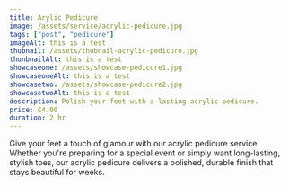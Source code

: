 ```yaml
---
title: Arylic Pedicure
image: /assets/service/acrylic-pedicure.jpg
tags: ["post", "pedicure"]
imageAlt: this is a test
thubnail: /assets/thubnail-acrylic-pedicure.jpg
thunbnailAlt: this is a test
showcaseone: /assets/showcase-pedicure1.jpg
showcaseoneAlt: this is a test
showcasetwo: /assets/showcase-pedicure2.jpg
showcasetwoAlt: this is a test
description: Polish your feet with a lasting acrylic pedicure.
price: €4.00
duration: 2 hr
---
```

Give your feet a touch of glamour with our acrylic pedicure service. Whether you're preparing for a special event or simply want long-lasting, stylish toes, our acrylic pedicure delivers a polished, durable finish that stays beautiful for weeks.